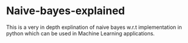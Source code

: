 # Naive-bayes-explained
This is a very in depth explination of naive bayes w.r.t implementation in python which can be used in Machine Learning applications.
